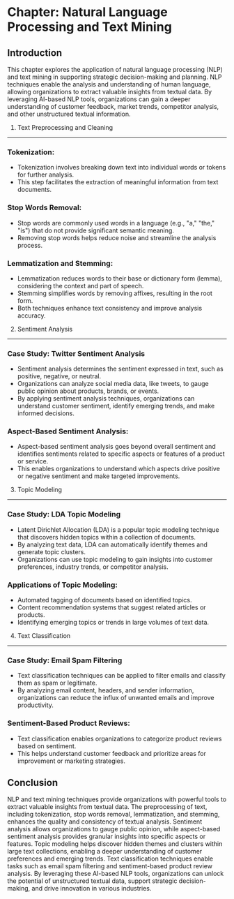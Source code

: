 Chapter: Natural Language Processing and Text Mining
====================================================

Introduction
------------

This chapter explores the application of natural language processing (NLP) and text mining in supporting strategic decision-making and planning. NLP techniques enable the analysis and understanding of human language, allowing organizations to extract valuable insights from textual data. By leveraging AI-based NLP tools, organizations can gain a deeper understanding of customer feedback, market trends, competitor analysis, and other unstructured textual information.

1. Text Preprocessing and Cleaning
----------------------------------

### Tokenization:

* Tokenization involves breaking down text into individual words or tokens for further analysis.
* This step facilitates the extraction of meaningful information from text documents.

### Stop Words Removal:

* Stop words are commonly used words in a language (e.g., "a," "the," "is") that do not provide significant semantic meaning.
* Removing stop words helps reduce noise and streamline the analysis process.

### Lemmatization and Stemming:

* Lemmatization reduces words to their base or dictionary form (lemma), considering the context and part of speech.
* Stemming simplifies words by removing affixes, resulting in the root form.
* Both techniques enhance text consistency and improve analysis accuracy.

2. Sentiment Analysis
---------------------

### Case Study: Twitter Sentiment Analysis

* Sentiment analysis determines the sentiment expressed in text, such as positive, negative, or neutral.
* Organizations can analyze social media data, like tweets, to gauge public opinion about products, brands, or events.
* By applying sentiment analysis techniques, organizations can understand customer sentiment, identify emerging trends, and make informed decisions.

### Aspect-Based Sentiment Analysis:

* Aspect-based sentiment analysis goes beyond overall sentiment and identifies sentiments related to specific aspects or features of a product or service.
* This enables organizations to understand which aspects drive positive or negative sentiment and make targeted improvements.

3. Topic Modeling
-----------------

### Case Study: LDA Topic Modeling

* Latent Dirichlet Allocation (LDA) is a popular topic modeling technique that discovers hidden topics within a collection of documents.
* By analyzing text data, LDA can automatically identify themes and generate topic clusters.
* Organizations can use topic modeling to gain insights into customer preferences, industry trends, or competitor analysis.

### Applications of Topic Modeling:

* Automated tagging of documents based on identified topics.
* Content recommendation systems that suggest related articles or products.
* Identifying emerging topics or trends in large volumes of text data.

4. Text Classification
----------------------

### Case Study: Email Spam Filtering

* Text classification techniques can be applied to filter emails and classify them as spam or legitimate.
* By analyzing email content, headers, and sender information, organizations can reduce the influx of unwanted emails and improve productivity.

### Sentiment-Based Product Reviews:

* Text classification enables organizations to categorize product reviews based on sentiment.
* This helps understand customer feedback and prioritize areas for improvement or marketing strategies.

Conclusion
----------

NLP and text mining techniques provide organizations with powerful tools to extract valuable insights from textual data. The preprocessing of text, including tokenization, stop words removal, lemmatization, and stemming, enhances the quality and consistency of textual analysis. Sentiment analysis allows organizations to gauge public opinion, while aspect-based sentiment analysis provides granular insights into specific aspects or features. Topic modeling helps discover hidden themes and clusters within large text collections, enabling a deeper understanding of customer preferences and emerging trends. Text classification techniques enable tasks such as email spam filtering and sentiment-based product review analysis. By leveraging these AI-based NLP tools, organizations can unlock the potential of unstructured textual data, support strategic decision-making, and drive innovation in various industries.
